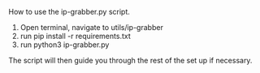How to use the ip-grabber.py script. 

1. Open terminal, navigate to utils/ip-grabber
2. run pip install -r requirements.txt
3. run python3 ip-grabber.py

The script will then guide you through the rest of the set up if necessary.